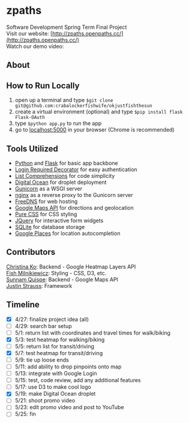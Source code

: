zpaths
=========
Software Development Spring Term Final Project  
Visit our website:  [http://zpaths.openpaths.cc/](http://zpaths.openpaths.cc/)  
Watch our demo video:  

## About



## How to Run Locally

1. open up a terminal and type `$git clone git@github.com:crabalockerfishwife/okjustfishthesun`
2. create a virtual environment (optional) and type `$pip install flask Flask-OAuth`
3. type `$python app.py` to run the app
4. go to [localhost:5000](localhost:5000) in your browser (Chrome is recommended)

## Tools Utilized

- [Python](https://www.python.org/) and [Flask](http://flask.pocoo.org/) for basic app backbone  
- [Login Required Decorator](http://flask.pocoo.org/docs/0.10/patterns/viewdecorators/) for easy authentication  
- [List Comprehensions](https://docs.python.org/2/tutorial/datastructures.html) for code simplicity  
- [Digital Ocean](https://www.digitalocean.com/) for droplet deployment  
- [Gunicorn](http://gunicorn.org/) as a WSGI server  
- [nginx](http://nginx.org/) as a reverse proxy to the Gunicorn server  
- [FreeDNS](http://freedns.afraid.org/) for web hosting  
- [Google Maps API](https://developers.google.com/maps/) for directions and geolocation  
- [Pure CSS](http://purecss.io/) for CSS styling  
- [JQuery](http://jquery.com/) for interactive form widgets  
- [SQLite](http://www.sqlite.org/) for database storage  
- [Google Places](https://developers.google.com/maps/documentation/javascript/examples/places-autocomplete) for location autocompletion  

## Contributors
[Christina Ko](https://github.com/ChristinaKo): Backend - Google Heatmap Layers API  
[Fish Milnikiewicz](https://github.com/crabalockerfishwife): Styling - CSS, D3, etc.  
[Sunnam Quispe](https://github.com/konceq): Backend - Google Maps API  
[Justin Strauss](https://github.com/justinstrauss): Framework

## Timeline
- [X] 4/27: finalize project idea (all)
- [ ] 4/29: search bar setup 
- [ ] 5/1: return list with coordinates and travel times for walk/biking
- [X] 5/3: test heatmap for walking/biking
- [ ] 5/5: return list for transit/driving
- [X] 5/7: test heatmap for transit/driving
- [ ] 5/9: tie up loose ends
- [ ] 5/11: add ability to drop pinpoints onto map
- [ ] 5/13: integrate with Google Login
- [ ] 5/15: test, code review, add any additional features
- [ ] 5/17: use D3 to make cool logo
- [X] 5/19: make Digital Ocean droplet
- [ ] 5/21: shoot promo video
- [ ] 5/23: edit promo video and post to YouTube
- [ ] 5/25: fin
